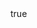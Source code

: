 ---
id: '846'
type: positions
slug: fairfield-city-council-4
label: Member
role:
position:
post_id:
start_date:
end_date:
contact_type:
contact_label:
link_url:
link_note:
compensated: false
created_at: '2021-06-02T05:51:10.615Z'
updated_at: '2021-06-02T05:51:10.615Z'
body:
  data:
    id: '8'
    type: bodies
agency:
  data:
    id: '14'
    type: agencies
person:
  data:

layout: position
---